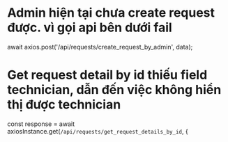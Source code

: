 # Admin hiện tại chưa create request được. vì gọi api bên dưới fail
await axios.post('/api/requests/create_request_by_admin', data);

#  Get request detail by id thiếu field technician, dẫn đến việc không hiển thị được technician
const response = await axiosInstance.get(`/api/requests/get_request_details_by_id`, {